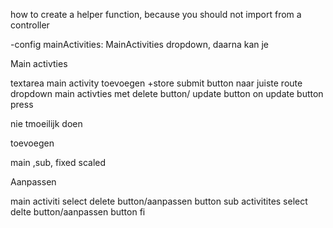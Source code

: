 how to create a helper function, because you should not import from a controller

-config mainActivities: MainActivities dropdown, daarna kan je 


Main activties

textarea main activity toevoegen +store submit button naar juiste route
dropdown main activties met delete button/ update button
on update button press 

nie tmoeilijk doen

toevoegen

main ,sub, fixed scaled

Aanpassen

main activiti select delete button/aanpassen button
sub activitites select delte button/aanpassen button
fi
